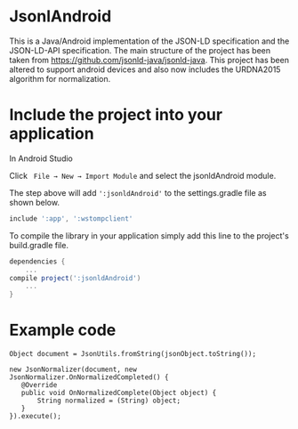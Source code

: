 # JsonlAndroid

This is a Java/Android implementation of the JSON-LD specification and the JSON-LD-API specification. The main structure of the project has been taken from https://github.com/jsonld-java/jsonld-java. This project has been altered to support android devices and also now includes the URDNA2015 algorithm for normalization. 


# Include the project into your application

In Android Studio 

Click ``` File → New → Import Module``` and select the jsonldAndroid module.

The step above will add ```':jsonldAndroid'```  to the settings.gradle file as shown below.

```gradle
include ':app', ':wstompclient'
```
To compile the library in your application simply add this line to the project's build.gradle file.

```gradle
dependencies {
	...
compile project(':jsonldAndroid')
	...
}
```

# Example code


```
Object document = JsonUtils.fromString(jsonObject.toString());

new JsonNormalizer(document, new JsonNormalizer.OnNormalizedCompleted() {
   @Override
   public void OnNormalizedComplete(Object object) {
       String normalized = (String) object;
   }
}).execute();

```
